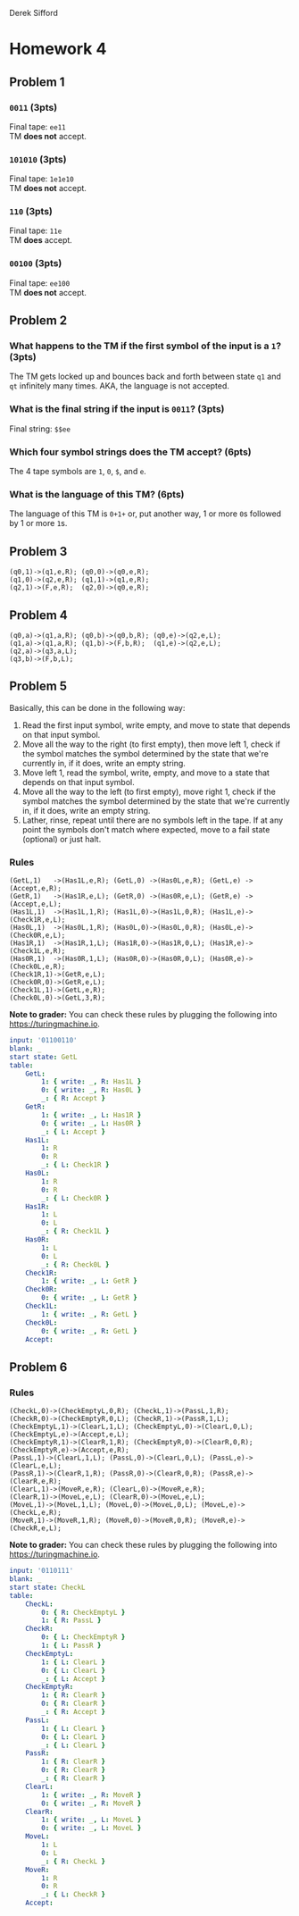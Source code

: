 Derek Sifford

# Homework 4

## Problem 1

### `0011` (3pts)

Final tape: `ee11` \
TM **does not** accept.

### `101010` (3pts)

Final tape: `1e1e10` \
TM **does not** accept.

### `110` (3pts)

Final tape: `11e` \
TM **does** accept.

### `00100` (3pts)

Final tape: `ee100` \
TM **does not** accept.

## Problem 2

### What happens to the TM if the first symbol of the input is a `1`? (3pts)

The TM gets locked up and bounces back and forth between state `q1` and `qt` infinitely many times. AKA, the language is not accepted.

### What is the final string if the input is `0011`? (3pts)

Final string: `$$ee`

### Which four symbol strings does the TM accept? (6pts)

The 4 tape symbols are `1`, `0`, `$`, and `e`.

### What is the language of this TM? (6pts)

The language of this TM is `0+1+` or, put another way, 1 or more `0`s followed by 1 or more `1`s.

## Problem 3

    (q0,1)->(q1,e,R); (q0,0)->(q0,e,R);
    (q1,0)->(q2,e,R); (q1,1)->(q1,e,R);
    (q2,1)->(F,e,R);  (q2,0)->(q0,e,R);

## Problem 4

    (q0,a)->(q1,a,R); (q0,b)->(q0,b,R); (q0,e)->(q2,e,L);
    (q1,a)->(q1,a,R); (q1,b)->(F,b,R);  (q1,e)->(q2,e,L);
    (q2,a)->(q3,a,L);
    (q3,b)->(F,b,L);

## Problem 5

Basically, this can be done in the following way:

1. Read the first input symbol, write empty, and move to state that depends on that input symbol.
2. Move all the way to the right (to first empty), then move left 1, check if the symbol matches the symbol determined by the state that we're currently in, if it does, write an empty string.
3. Move left 1, read the symbol, write, empty, and move to a state that depends on that input symbol.
4. Move all the way to the left (to first empty), move right 1, check if the symbol matches the symbol determined by the state that we're currently in, if it does, write an empty string.
5. Lather, rinse, repeat until there are no symbols left in the tape. If at any point the symbols don't match where expected, move to a fail state (optional) or just halt.

### Rules

    (GetL,1)   ->(Has1L,e,R); (GetL,0) ->(Has0L,e,R); (GetL,e) ->(Accept,e,R);
    (GetR,1)   ->(Has1R,e,L); (GetR,0) ->(Has0R,e,L); (GetR,e) ->(Accept,e,L);
    (Has1L,1)  ->(Has1L,1,R); (Has1L,0)->(Has1L,0,R); (Has1L,e)->(Check1R,e,L);
    (Has0L,1)  ->(Has0L,1,R); (Has0L,0)->(Has0L,0,R); (Has0L,e)->(Check0R,e,L);
    (Has1R,1)  ->(Has1R,1,L); (Has1R,0)->(Has1R,0,L); (Has1R,e)->(Check1L,e,R);
    (Has0R,1)  ->(Has0R,1,L); (Has0R,0)->(Has0R,0,L); (Has0R,e)->(Check0L,e,R);
    (Check1R,1)->(GetR,e,L);
    (Check0R,0)->(GetR,e,L);
    (Check1L,1)->(GetL,e,R);
    (Check0L,0)->(GetL,3,R);

**Note to grader:** You can check these rules by plugging the following into https://turingmachine.io.

```yml
input: '01100110'
blank: _
start state: GetL
table:
    GetL:
        1: { write: _, R: Has1L }
        0: { write: _, R: Has0L }
        _: { R: Accept }
    GetR:
        1: { write: _, L: Has1R }
        0: { write: _, L: Has0R }
        _: { L: Accept }
    Has1L:
        1: R
        0: R
        _: { L: Check1R }
    Has0L:
        1: R
        0: R
        _: { L: Check0R }
    Has1R:
        1: L
        0: L
        _: { R: Check1L }
    Has0R:
        1: L
        0: L
        _: { R: Check0L }
    Check1R:
        1: { write: _, L: GetR }
    Check0R:
        0: { write: _, L: GetR }
    Check1L:
        1: { write: _, R: GetL }
    Check0L:
        0: { write: _, R: GetL }
    Accept:
```

## Problem 6

### Rules

    (CheckL,0)->(CheckEmptyL,0,R); (CheckL,1)->(PassL,1,R);
    (CheckR,0)->(CheckEmptyR,0,L); (CheckR,1)->(PassR,1,L);
    (CheckEmptyL,1)->(ClearL,1,L); (CheckEmptyL,0)->(ClearL,0,L); (CheckEmptyL,e)->(Accept,e,L);
    (CheckEmptyR,1)->(ClearR,1,R); (CheckEmptyR,0)->(ClearR,0,R); (CheckEmptyR,e)->(Accept,e,R);
    (PassL,1)->(ClearL,1,L); (PassL,0)->(ClearL,0,L); (PassL,e)->(ClearL,e,L);
    (PassR,1)->(ClearR,1,R); (PassR,0)->(ClearR,0,R); (PassR,e)->(ClearR,e,R);
    (ClearL,1)->(MoveR,e,R); (ClearL,0)->(MoveR,e,R);
    (ClearR,1)->(MoveL,e,L); (ClearR,0)->(MoveL,e,L);
    (MoveL,1)->(MoveL,1,L); (MoveL,0)->(MoveL,0,L); (MoveL,e)->(CheckL,e,R);
    (MoveR,1)->(MoveR,1,R); (MoveR,0)->(MoveR,0,R); (MoveR,e)->(CheckR,e,L);

**Note to grader:** You can check these rules by plugging the following into https://turingmachine.io.

```yml
input: '0110111'
blank: _
start state: CheckL
table:
    CheckL:
        0: { R: CheckEmptyL }
        1: { R: PassL }
    CheckR:
        0: { L: CheckEmptyR }
        1: { L: PassR }
    CheckEmptyL:
        1: { L: ClearL }
        0: { L: ClearL }
        _: { L: Accept }
    CheckEmptyR:
        1: { R: ClearR }
        0: { R: ClearR }
        _: { R: Accept }
    PassL:
        1: { L: ClearL }
        0: { L: ClearL }
        _: { L: ClearL }
    PassR:
        1: { R: ClearR }
        0: { R: ClearR }
        _: { R: ClearR }
    ClearL:
        1: { write: _, R: MoveR }
        0: { write: _, R: MoveR }
    ClearR:
        1: { write: _, L: MoveL }
        0: { write: _, L: MoveL }
    MoveL:
        1: L
        0: L
        _: { R: CheckL }
    MoveR:
        1: R
        0: R
        _: { L: CheckR }
    Accept:
```


